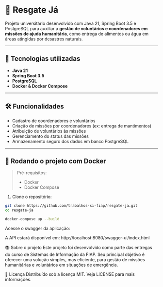 # 🚨 Resgate Já

Projeto universitário desenvolvido com Java 21, Spring Boot 3.5 e PostgreSQL para auxiliar a **gestão de voluntários e coordenadores em missões de ajuda humanitária**, como entrega de alimentos ou água em áreas atingidas por desastres naturais.

---

## 🧩 Tecnologias utilizadas

- **Java 21**
- **Spring Boot 3.5**
- **PostgreSQL**
- **Docker & Docker Compose**

---

## 🛠️ Funcionalidades

- Cadastro de coordenadores e voluntários
- Criação de missões por coordenadores (ex: entrega de mantimentos)
- Atribuição de voluntários às missões
- Gerenciamento do status das missões
- Armazenamento seguro dos dados em banco PostgreSQL

---

## 🐳 Rodando o projeto com Docker

> Pré-requisitos:
> - Docker
> - Docker Compose

1. Clone o repositório:

```bash
git clone https://github.com/trabalhos-si-fiap/resgate-ja.git
cd resgate-ja

docker-compose up --build
```

Acesse o swagger da aplicação:

A API estará disponível em: http://localhost:8080/swagger-ui/index.html

📚 Sobre o projeto
Este projeto foi desenvolvido como parte das entregas do curso de Sistemas de Informação da FIAP.
Seu principal objetivo é oferecer uma solução simples, mas eficiente, para gestão de missões humanitárias e voluntários em situações de emergência.

📄 Licença
Distribuído sob a licença MIT. Veja LICENSE para mais informações.
